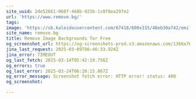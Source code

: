 ```yaml
---
site_uuid: 2de52661-060f-468b-923b-1c0f8ea297e2
url: 'https://www.remove.bg/'
tags: 
image: 'https://sb.kaleidousercontent.com/67418/600x315/48eb30a742/emilia-og-image.jpg'
site_name: remove.bg
title: Remove Image Backgrounds for Free
og_screenshot_url: https://og-screenshots-prod.s3.amazonaws.com/1366x768/80/false/94e6ed553c665c9f5c4ebea5648849dbe9c8e4851a3039db155c141dbac1a5ba.jpeg
jina_last_request: 2025-03-09T06:46:33.924Z
jina_error: TIMEOUT
og_last_fetch: 2025-03-14T05:42:19.756Z
og_errors: true
og_last_error: 2025-03-24T06:28:15.867Z
og_error_message: Screenshot fetch error: HTTP error! status: 400
og_screenshot: 

---
```


